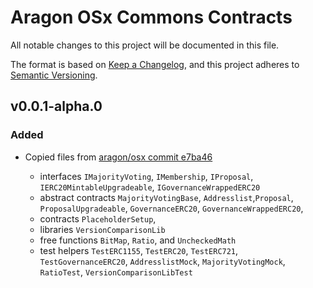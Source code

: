 # Aragon OSx Commons Contracts

All notable changes to this project will be documented in this file.

The format is based on [Keep a Changelog](https://keepachangelog.com/en/1.0.0/),
and this project adheres to [Semantic Versioning](https://semver.org/spec/v2.0.0.html).

## v0.0.1-alpha.0

### Added

- Copied files from [aragon/osx commit e7ba46](https://github.com/aragon/osx/tree/e7ba46026db96931d3e4a585e8f30c585906e1fc)

  - interfaces `IMajorityVoting`, `IMembership`, `IProposal`, `IERC20MintableUpgradeable`, `IGovernanceWrappedERC20`
  - abstract contracts `MajorityVotingBase`, `Addresslist`,`Proposal`, `ProposalUpgradeable`, `GovernanceERC20`, `GovernanceWrappedERC20`,
  - contracts `PlaceholderSetup`,
  - libraries `VersionComparisonLib`
  - free functions `BitMap`, `Ratio`, and `UncheckedMath`
  - test helpers `TestERC1155`, `TestERC20`, `TestERC721`, `TestGovernanceERC20`, `AddresslistMock`, `MajorityVotingMock`, `RatioTest`, `VersionComparisonLibTest`
